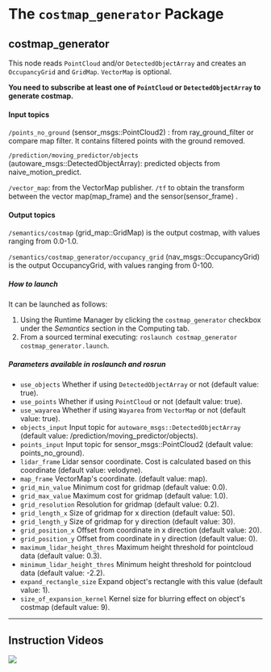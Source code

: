 # The `costmap_generator` Package
## costmap_generator

This node reads `PointCloud` and/or `DetectedObjectArray` and creates an `OccupancyGrid` and `GridMap`. `VectorMap` is optional.

**You need to subscribe at least one of `PointCloud` or `DetectedObjectArray` to generate costmap.**




#### Input topics
`/points_no_ground` (sensor_msgs::PointCloud2) : from ray_ground_filter or compare map filter. It contains filtered points with the ground removed.

`/prediction/moving_predictor/objects` (autoware_msgs::DetectedObjectArray): predicted objects from naive_motion_predict.

`/vector_map`: from the VectorMap publisher. `/tf` to obtain the transform between the vector map(map_frame) and the sensor(sensor_frame) .


#### Output topics
`/semantics/costmap` (grid_map::GridMap) is the output costmap, with values ranging from 0.0-1.0.

`/semantics/costmap_generator/occupancy_grid` (nav_msgs::OccupancyGrid) is the output OccupancyGrid, with values ranging from 0-100.

##### How to launch
It can be launched as follows:
 1. Using the Runtime Manager by clicking the `costmap_generator` checkbox under the *Semantics* section in the Computing tab.
 2. From a sourced terminal executing: `roslaunch costmap_generator costmap_generator.launch`.

##### Parameters available in roslaunch and rosrun
* `use_objects` Whether if using `DetectedObjectArray` or not (default value: true).
* `use_points` Whether if using `PointCloud` or not (default value: true).
* `use_wayarea` Whether if using `Wayarea` from `VectorMap` or not (default value: true).
* `objects_input` Input topic for `autoware_msgs::DetectedObjectArray` (default value: /prediction/moving_predictor/objects).
* `points_input` Input topic for sensor_msgs::PointCloud2 (default value: points_no_ground).
* `lidar_frame` Lidar sensor coordinate. Cost is calculated based on this coordinate (default value: velodyne).
* `map_frame` VectorMap's coordinate. (default value: map).
* `grid_min_value` Minimum cost for gridmap (default value: 0.0).
* `grid_max_value` Maximum cost for gridmap (default value: 1.0).
* `grid_resolution` Resolution for gridmap (default value: 0.2).
* `grid_length_x` Size of gridmap for x direction (default value: 50).
* `grid_length_y` Size of gridmap for y direction (default value: 30).
* `grid_position_x` Offset from coordinate in x direction (default value: 20).
* `grid_position_y` Offset from coordinate in y direction (default value:  0).
* `maximum_lidar_height_thres` Maximum height threshold for pointcloud data (default value:  0.3).
* `minimum_lidar_height_thres` Minimum height threshold for pointcloud data (default value:  -2.2).
* `expand_rectangle_size` Expand object's rectangle with this value (default value: 1).
* `size_of_expansion_kernel` Kernel size for blurring effect on object's costmap (default value: 9).

---

## Instruction Videos

[![](https://img.youtube.com/vi/f7kSVJ23Mtw/0.jpg)](https://www.youtube.com/watch?v=f7kSVJ23Mtw)
